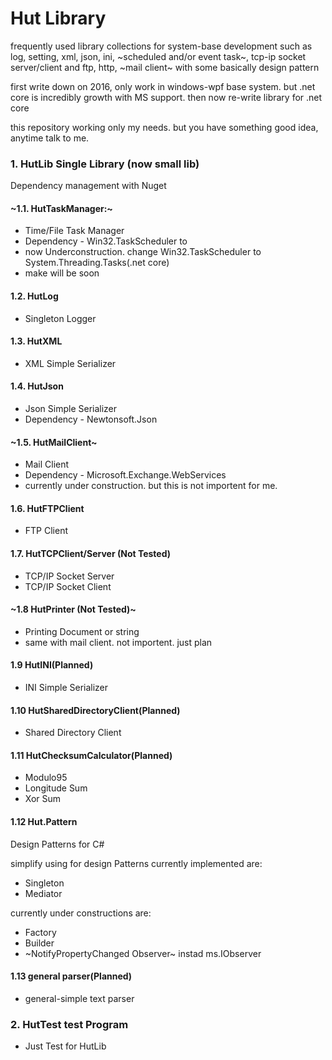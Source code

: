 Hut Library
===========

frequently used library collections for system-base development 
such as log, setting, xml, json, ini, ~scheduled and/or event task~,
tcp-ip socket server/client and ftp, http, ~mail client~
with some basically design pattern

first write down on 2016, only work in windows-wpf base system.
but .net core is incredibly growth with MS support.
then now re-write library for .net core

this repository working only my needs. 
but you have something good idea, anytime talk to me.

### 1. HutLib Single Library (now small lib)

Dependency management with Nuget

#### ~1.1. HutTaskManager:~
* Time/File Task Manager
* Dependency - Win32.TaskScheduler to
* now Underconstruction. change Win32.TaskScheduler to System.Threading.Tasks(.net core)
* make will be soon

#### 1.2. HutLog
* Singleton Logger

#### 1.3. HutXML
* XML Simple Serializer

#### 1.4. HutJson
* Json Simple Serializer
* Dependency - Newtonsoft.Json

#### ~1.5. HutMailClient~
* Mail Client
* Dependency - Microsoft.Exchange.WebServices
* currently under construction. but this is not importent for me.

#### 1.6. HutFTPClient
* FTP Client

#### 1.7. HutTCPClient/Server (Not Tested)
* TCP/IP Socket Server
* TCP/IP Socket Client

#### ~1.8 HutPrinter (Not Tested)~
* Printing Document or string
* same with mail client. not importent. just plan

#### 1.9 HutINI(Planned)
* INI Simple Serializer

#### 1.10 HutSharedDirectoryClient(Planned)
* Shared Directory Client

#### 1.11 HutChecksumCalculator(Planned)
* Modulo95
* Longitude Sum
* Xor Sum

#### 1.12 Hut.Pattern
Design Patterns for C#

simplify using for design Patterns
currently implemented are:
 * Singleton
 * Mediator

currently under constructions are:
 * Factory
 * Builder
 * ~NotifyPropertyChanged Observer~ instad ms.IObserver
 
 #### 1.13 general parser(Planned)
 * general-simple text parser
 
### 2. HutTest test Program
* Just Test for HutLib


